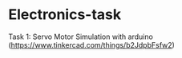 # Electronics-task
Task 1: Servo Motor Simulation with arduino
(https://www.tinkercad.com/things/b2JdpbFsfw2)
